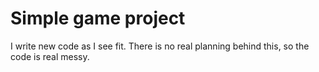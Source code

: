# Simple game project

I write new code as I see fit. There is no real planning behind this, so the code is real messy.

